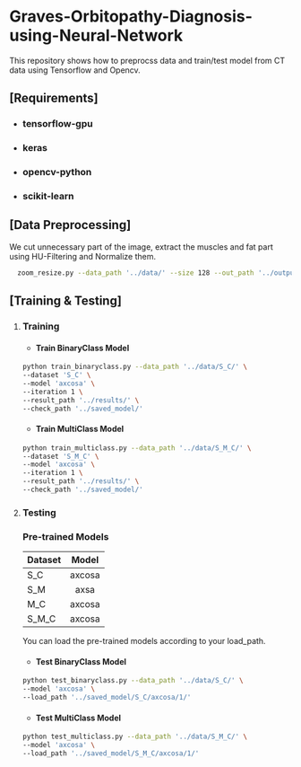 # Graves-Orbitopathy-Diagnosis-using-Neural-Network
This repository shows how to preprocss data and train/test model from CT data using Tensorflow and Opencv.

## [Requirements]
* ### tensorflow-gpu
* ### keras 
* ### opencv-python
* ### scikit-learn

## [Data Preprocessing]
We cut unnecessary part of the image, extract the muscles and fat part using HU-Filtering and Normalize them.

``` bash
  zoom_resize.py --data_path '../data/' --size 128 --out_path '../output/'
```

## [Training & Testing]
1. ### Training
    - #### Train BinaryClass Model
    ``` bash
    python train_binaryclass.py --data_path '../data/S_C/' \
    --dataset 'S_C' \
    --model 'axcosa' \
    --iteration 1 \
    --result_path '../results/' \
    --check_path '../saved_model/'
    ```
    
    - #### Train MultiClass Model
    ``` bash
    python train_multiclass.py --data_path '../data/S_M_C/' \
    --dataset 'S_M_C' \
    --model 'axcosa' \
    --iteration 1 \
    --result_path '../results/' \
    --check_path '../saved_model/'
    ```

2. ### Testing
    ### Pre-trained Models
    | Dataset | Model |
    |---|:---:|
    | S_C |  axcosa |
    | S_M |  axsa |
    | M_C |  axcosa |
    | S_M_C | axcosa |

    You can load the pre-trained models according to your load_path.
    
    - #### Test BinaryClass Model
    ``` bash
    python test_binaryclass.py --data_path '../data/S_C/' \
    --model 'axcosa' \
    --load_path '../saved_model/S_C/axcosa/1/'
    ```

    - #### Test MultiClass Model
    ``` bash
    python test_multiclass.py --data_path '../data/S_M_C/' \
    --model 'axcosa' \
    --load_path '../saved_model/S_M_C/axcosa/1/'
    ```

